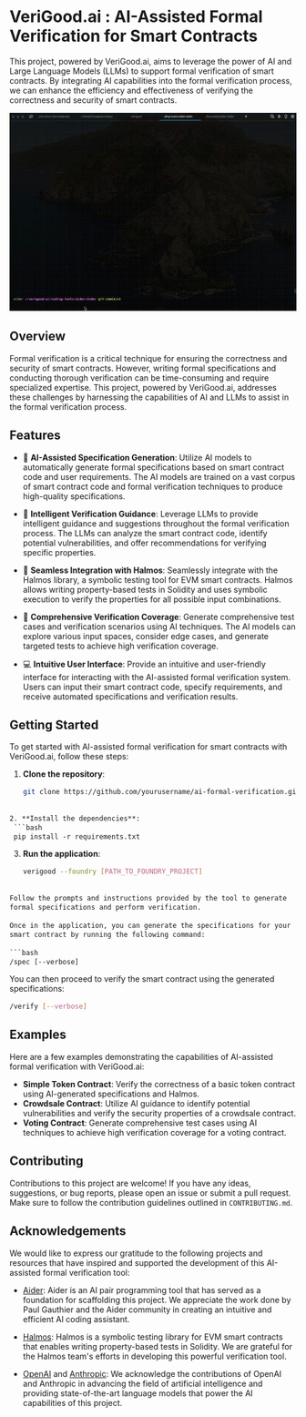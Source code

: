 # VeriGood.ai : AI-Assisted Formal Verification for Smart Contracts

This project, powered by VeriGood.ai, aims to leverage the power of AI and Large Language Models (LLMs) to support formal verification of smart contracts. By integrating AI capabilities into the formal verification process, we can enhance the efficiency and effectiveness of verifying the correctness and security of smart contracts.

![Demo GIF](assets/verigood-ai-demo.gif)

## Overview

Formal verification is a critical technique for ensuring the correctness and security of smart contracts. However, writing formal specifications and conducting thorough verification can be time-consuming and require specialized expertise. This project, powered by VeriGood.ai, addresses these challenges by harnessing the capabilities of AI and LLMs to assist in the formal verification process.

## Features

- 🧠 **AI-Assisted Specification Generation**: Utilize AI models to automatically generate formal specifications based on smart contract code and user requirements. The AI models are trained on a vast corpus of smart contract code and formal verification techniques to produce high-quality specifications.

- 🌟 **Intelligent Verification Guidance**: Leverage LLMs to provide intelligent guidance and suggestions throughout the formal verification process. The LLMs can analyze the smart contract code, identify potential vulnerabilities, and offer recommendations for verifying specific properties.

- 🔧 **Seamless Integration with Halmos**: Seamlessly integrate with the Halmos library, a symbolic testing tool for EVM smart contracts. Halmos allows writing property-based tests in Solidity and uses symbolic execution to verify the properties for all possible input combinations.

- 🎯 **Comprehensive Verification Coverage**: Generate comprehensive test cases and verification scenarios using AI techniques. The AI models can explore various input spaces, consider edge cases, and generate targeted tests to achieve high verification coverage.

- 💻 **Intuitive User Interface**: Provide an intuitive and user-friendly interface for interacting with the AI-assisted formal verification system. Users can input their smart contract code, specify requirements, and receive automated specifications and verification results.

## Getting Started

To get started with AI-assisted formal verification for smart contracts with VeriGood.ai, follow these steps:

1. **Clone the repository**:
   ```bash
   git clone https://github.com/yourusername/ai-formal-verification.git
  ```

2. **Install the dependencies**:
   ```bash
   pip install -r requirements.txt
   ```

3. **Run the application**:
   ```bash
   verigood --foundry [PATH_TO_FOUNDRY_PROJECT]
  ```

Follow the prompts and instructions provided by the tool to generate formal specifications and perform verification.

Once in the application, you can generate the specifications for your smart contract by running the following command:

```bash
/spec [--verbose]
```

You can then proceed to verify the smart contract using the generated specifications:

```bash
/verify [--verbose]
```

## Examples

Here are a few examples demonstrating the capabilities of AI-assisted formal verification with VeriGood.ai:

- **Simple Token Contract**: Verify the correctness of a basic token contract using AI-generated specifications and Halmos.
- **Crowdsale Contract**: Utilize AI guidance to identify potential vulnerabilities and verify the security properties of a crowdsale contract.
- **Voting Contract**: Generate comprehensive test cases using AI techniques to achieve high verification coverage for a voting contract.

## Contributing

Contributions to this project are welcome! If you have any ideas, suggestions, or bug reports, please open an issue or submit a pull request. Make sure to follow the contribution guidelines outlined in `CONTRIBUTING.md`.

## Acknowledgements

We would like to express our gratitude to the following projects and resources that have inspired and supported the development of this AI-assisted formal verification tool:

- [Aider](https://github.com/paul-gauthier/aider): Aider is an AI pair programming tool that has served as a foundation for scaffolding this project. We appreciate the work done by Paul Gauthier and the Aider community in creating an intuitive and efficient AI coding assistant.

- [Halmos](https://github.com/a16z/halmos): Halmos is a symbolic testing library for EVM smart contracts that enables writing property-based tests in Solidity. We are grateful for the Halmos team's efforts in developing this powerful verification tool.

- [OpenAI](https://openai.com/) and [Anthropic](https://www.anthropic.com/): We acknowledge the contributions of OpenAI and Anthropic in advancing the field of artificial intelligence and providing state-of-the-art language models that power the AI capabilities of this project.